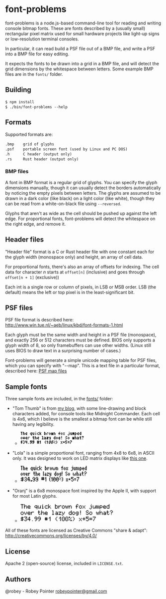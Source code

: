 font-problems
=============

font-problems is a node.js-based command-line tool for reading and writing console bitmap fonts. These are fonts described by a (usually small) rectangular pixel matrix used for small hardware projects like light-up signs or low-resolution terminal consoles.

In particular, it can read build a PSF file out of a BMP file, and write a PSF into a BMP file for easy editing.

 It expects the fonts to be drawn into a grid in a BMP file, and will detect the grid dimensions by the whitespace between letters. Some example BMP files are in the `fonts/` folder.

## Building

    $ npm install
    $ ./bin/font-problems --help

## Formats

Supported formats are:

    .bmp    grid of glyphs
    .psf    portable screen font (used by Linux and PC DOS)
    .h      C header (output only)
    .rs     Rust header (output only)

### BMP files

A font in BMP format is a regular grid of glyphs. You can specify the glyph dimensions manually, though it can usually detect the borders automatically by noticing the empty pixels between letters. The glyphs are assumed to be drawn in a dark color (like black) on a light color (like white), though they can be read from a white-on-black file using `--reversed`.

Glyphs that aren't as wide as the cell should be pushed up against the left edge. For proportional fonts, font-problems will detect the whitespace on the right edge, and remove it.

## Header files

"Header file" format is a C or Rust header file with one constant each for the glyph width (monospace only) and height, an array of cell data.

For proportional fonts, there's also an array of offsets for indexing. The cell data for character _n_ starts at `offset[n]` (inclusive) and goes through `offset[n + 1]` (exclusive))

Each int is a single row or column of pixels, in LSB or MSB order. LSB (the default) means the left or top pixel is in the least-significant bit.

## PSF files

PSF file format is described here: http://www.win.tue.nl/~aeb/linux/kbd/font-formats-1.html

Each glyph must be the same width and height in a PSF file (monospace), and exactly 256 or 512 characters must be defined. BIOS only supports a glyph width of 8, so only framebuffers can use other widths. (Linux still uses BIOS to draw text in a surprising number of cases.)

Font-problems will generate a simple unicode mapping table for PSF files, which you can specify with "--map". This is a text file in a particular format, described here: [PSF map files](docs/psfmap.md)

## Sample fonts

Three sample fonts are included, in the [fonts/](./fonts/) folder:

- "Tom Thumb" is from [my blog](http://robey.lag.net/2010/01/23/tiny-monospace-font.html), with some line-drawing and block characters added, for console tools like Midnight Commander. Each cell is 4x6, which I believe is the smallest a bitmap font can be while still having any legibility.
    - <img src="./fonts/tom-thumb-256-sample.bmp" width="208" height="44">

- "Lola" is a simple proportional font, ranging from 4x8 to 6x8, in ASCII only. It was designed to work on LED matrix displays like [this one](https://learn.adafruit.com/32x16-32x32-rgb-led-matrix).
    - <img src="./fonts/lola-sample.bmp" width="218" height="56">

- "Oranj" is a 6x8 monospace font inspired by the Apple II, with support for most Latin glyphs.
    - <img src="./fonts/oranj-sample.bmp" width="302" height="62">

All of these fonts are licensed as Creative Commons "share & adapt": http://creativecommons.org/licenses/by/4.0/

## License

Apache 2 (open-source) license, included in `LICENSE.txt`.

## Authors

@robey - Robey Pointer <robeypointer@gmail.com>
